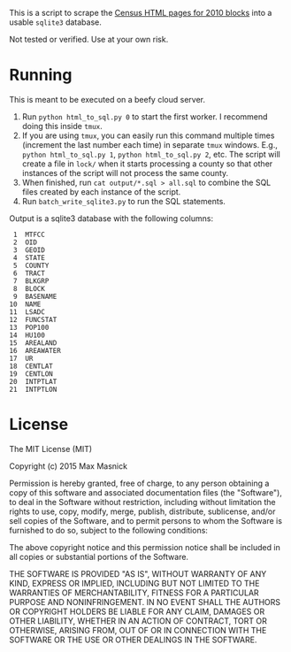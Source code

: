 This is a script to scrape the [Census HTML pages for 2010 blocks](http://tigerweb.geo.census.gov/tigerwebmain/TIGERweb2010_tabblock_census2010.html) into a usable `sqlite3` database.

Not tested or verified. Use at your own risk.

# Running
This is meant to be executed on a beefy cloud server.

1. Run `python html_to_sql.py 0` to start the first worker. I recommend doing this inside `tmux`.
2. If you are using `tmux`, you can easily run this command multiple times (increment the last number each time) in separate `tmux` windows. E.g., `python html_to_sql.py 1`, `python html_to_sql.py 2`, etc. The script will create a file in `lock/` when it starts processing a county so that other instances of the script will not process the same county.
3. When finished, run `cat output/*.sql > all.sql` to combine the SQL files created by each instance of the script.
4. Run `batch_write_sqlite3.py` to run the SQL statements.

Output is a sqlite3 database with the following columns:

     1  MTFCC
     2  OID
     3  GEOID
     4  STATE
     5  COUNTY
     6  TRACT
     7  BLKGRP
     8  BLOCK
     9  BASENAME
    10  NAME
    11  LSADC
    12  FUNCSTAT
    13  POP100
    14  HU100
    15  AREALAND
    16  AREAWATER
    17  UR
    18  CENTLAT
    19  CENTLON
    20  INTPTLAT
    21  INTPTLON


# License
The MIT License (MIT)

Copyright (c) 2015 Max Masnick

Permission is hereby granted, free of charge, to any person obtaining a copy of this software and associated documentation files (the "Software"), to deal in the Software without restriction, including without limitation the rights to use, copy, modify, merge, publish, distribute, sublicense, and/or sell copies of the Software, and to permit persons to whom the Software is furnished to do so, subject to the following conditions:

The above copyright notice and this permission notice shall be included in all copies or substantial portions of the Software.

THE SOFTWARE IS PROVIDED "AS IS", WITHOUT WARRANTY OF ANY KIND, EXPRESS OR IMPLIED, INCLUDING BUT NOT LIMITED TO THE WARRANTIES OF MERCHANTABILITY, FITNESS FOR A PARTICULAR PURPOSE AND NONINFRINGEMENT. IN NO EVENT SHALL THE AUTHORS OR COPYRIGHT HOLDERS BE LIABLE FOR ANY CLAIM, DAMAGES OR OTHER LIABILITY, WHETHER IN AN ACTION OF CONTRACT, TORT OR OTHERWISE, ARISING FROM, OUT OF OR IN CONNECTION WITH THE SOFTWARE OR THE USE OR OTHER DEALINGS IN THE SOFTWARE.
